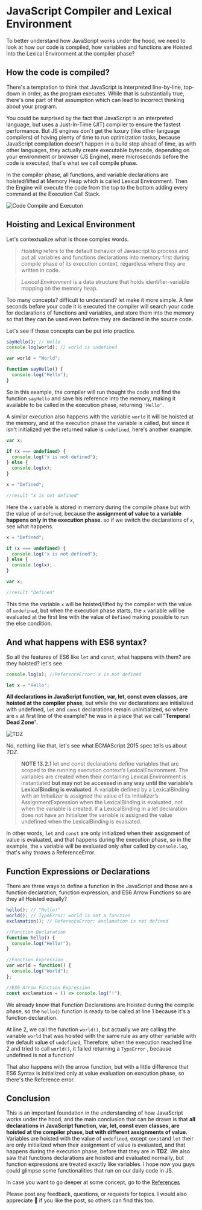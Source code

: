 # JavaScript Compiler and Lexical Environment

To better understand how JavaScript works under the hood, we need to look at how our code is compiled, how variables and functions are Hoisted into the Lexical Environment at the compiler phase?

## How the code is compiled?

There's a temptation to think that JavaScript is interpreted line-by-line, top-down in order, as the program executes. While that is substantially true, there's one part of that assumption which can lead to incorrect thinking about your program.

You could be surprised by the fact that JavaScript is an interpreted language, but uses a Just-In-Time (JIT) compiler to ensure the fastest performance. But JS engines don't get the luxury (like other language compilers) of having plenty of time to run optimization tasks, because JavaScript compilation doesn't happen in a build step ahead of time, as with other languages, they actually create executable bytecode, depending on your environment or browser (JS Engine), mere microseconds before the code is executed, that's what we call compile phase.

In the compiler phase, all functions, and variable declarations are hoisted/lifted at Memory Heap which is called Lexical Environment. Then the Engine will execute the code from the top to the bottom adding every command at the Execution Call Stack.

![Code Compile and Executon](https://thepracticaldev.s3.amazonaws.com/i/rlfc71uocpudolg0ny8l.png)

## Hoisting and Lexical Environment

Let's contextualize what is those complex words.

> _Hoisting_ refers to the default behavior of Javascript to process and put all variables and functions declarations into memory first during compile phase of its execution context, regardless where they are written in code.

> _Lexical Environment_ is a data structure that holds identifier-variable mapping on the memory heap.

Too many concepts? difficult to understand? let make it more simple. A few seconds before your code it is executed the compiler will search your code for declarations of functions and variables, and store them into the memory so that they can be used even before they are declared in the source code.

Let's see if those concepts can be put into practice.

```javascript
sayHello(); // Hello
console.log(world); // world is undefined

var world = "World";

function sayHello() {
  console.log("Hello");
}
```

So in this example, the compiler will run thought the code and find the function `sayHello` and save his reference into the memory, making it available to be called in the execution phase, returning `'Hello'`.

A similar execution also happens with the variable `world` it will be hoisted at the memory, and at the execution phase the variable is called, but since it isn't initialized yet the returned value is `undefined`, here's another example.

```javascript
var x;

if (x === undefined) {
  console.log("x is not defined");
} else {
  console.log(x);
}

x = "Defined";

//result "x is not defined"
```

Here the `x` variable is stored in memory during the compile phase but with the value of `undefined`, because the **assignment of value to a variable happens only in the execution phase**. so if we switch the declarations of `x`, see what happens.

```javascript
x = "Defined";

if (x === undefined) {
  console.log("x is not defined");
} else {
  console.log(x);
}

var x;

//result "Defined"
```

This time the variable `x` will be hoisted/lifted by the compiler with the value of `undefined`, but when the execution phase starts, the `x` variable will be evaluated at the first line with the value of `Defined` making possible to run the else condition.

## And what happens with ES6 syntax?

So all the features of ES6 like `let` and `const`, what happens with them? are they hoisted? let's see

```javascript
console.log(x); //ReferenceError: x is not defined

let x = "Hello";
```

**All declarations in JavaScript function, var, let, const even classes, are hoisted at the compiler phase**, but while the var declarations are initialized with undefined, `let` and `const` declarations remain uninitialized, so where are `x` at first line of the example? he was in a place that we call "**Temporal Dead Zone**".

![TDZ](https://media1.giphy.com/media/vwT1bQ8zojmWQFx297/giphy.gif?cid=790b76116e2deb8ea24a2671b46cc66742667737a619f163&rid=giphy.gif)

No, nothing like that, let's see what ECMAScript 2015 spec tells us about _TDZ_.

> **NOTE 13.2.1** let and const declarations define variables that are scoped to the running execution context’s LexicalEnvironment. The variables are created when their containing Lexical Environment is instantiated **but may not be accessed in any way until the variable’s LexicalBinding is evaluated**. A variable defined by a LexicalBinding with an Initializer is assigned the value of its Initializer’s AssignmentExpression when the LexicalBinding is evaluated, not when the variable is created. If a LexicalBinding in a let declaration does not have an Initializer the variable is assigned the value undefined when the LexicalBinding is evaluated.

In other words, `let` and `const` are only initialized when their assignment of value is evaluated, and that happens during the execution phase, so in the example, the `x` variable will be evaluated only after called by `console.log`, that's why throws a ReferenceError.

## Function Expressions or Declarations

There are three ways to define a function in the JavaScript and those are a function declaration, function expression, and ES6 Arrow Functions so are they all Hoisted equally?

```javascript
hello(); // "Hello!"
world(); // TypeError: world is not a function
exclamation(); // ReferenceError: exclamation is not defined

//Function Declaration
function hello() {
  console.log("Hello!");
}

//Function Expression
var world = function() {
  console.log("World");
};

//ES6 Arrow Function Expression
const exclamation = () => console.log("!");
```

We already know that Function Declarations are Hoisted during the compile phase, so the `hello()` function is ready to be called at line 1 because it's a function declaration.

At line 2, we call the function `world()`, but actually we are calling the variable `world` that was hoisted with the same rule as any other variable with the default value of `undefined`, Therefore, when the execution reached line 2 and tried to call `world()`, it failed returning a `TypeError` , because undefined is not a function!

That also happens with the arrow function, but with a little difference that ES6 Syntax is initialized only at value evaluation on execution phase, so there's the Reference error.

## Conclusion

This is an important foundation in the understanding of how JavaScript works under the hood, and the main conclusion that can be drawn is that **all declarations in JavaScript function, var, let, const even classes, are hoisted at the compiler phase, but with different assignments of value**. Variables are hoisted with the value of `undefined`, except `const`and `let` their are only initialized when their assignment of value is evaluated, and that happens during the execution phase, before that they are in **TDZ**. We also saw that functions declarations are hoisted and evaluated normally, but function expressions are treated exactly like variables. I hope now you guys could glimpse some functionalities that run on our daily code in JS.

In case you want to go deeper at some concept, go to the [References](https://github.com/ScottiBR/my-articles/blob/master/JavaScript/LexicalEnvironment/References.md)

Please post any feedback, questions, or requests for topics. I would also appreciate 👏 if you like the post, so others can find this too.
